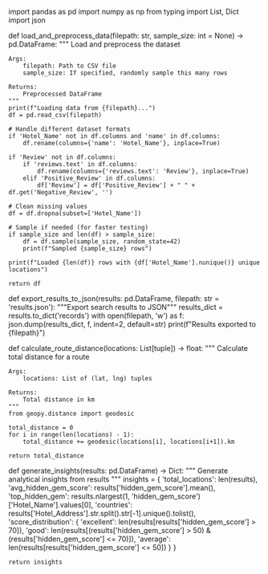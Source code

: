 import pandas as pd
import numpy as np
from typing import List, Dict
import json

def load_and_preprocess_data(filepath: str, sample_size: int = None) -> pd.DataFrame:
    """
    Load and preprocess the dataset
    
    Args:
        filepath: Path to CSV file
        sample_size: If specified, randomly sample this many rows
    
    Returns:
        Preprocessed DataFrame
    """
    print(f"Loading data from {filepath}...")
    df = pd.read_csv(filepath)
    
    # Handle different dataset formats
    if 'Hotel_Name' not in df.columns and 'name' in df.columns:
        df.rename(columns={'name': 'Hotel_Name'}, inplace=True)
    
    if 'Review' not in df.columns:
        if 'reviews.text' in df.columns:
            df.rename(columns={'reviews.text': 'Review'}, inplace=True)
        elif 'Positive_Review' in df.columns:
            df['Review'] = df['Positive_Review'] + " " + df.get('Negative_Review', '')
    
    # Clean missing values
    df = df.dropna(subset=['Hotel_Name'])
    
    # Sample if needed (for faster testing)
    if sample_size and len(df) > sample_size:
        df = df.sample(sample_size, random_state=42)
        print(f"Sampled {sample_size} rows")
    
    print(f"Loaded {len(df)} rows with {df['Hotel_Name'].nunique()} unique locations")
    
    return df

def export_results_to_json(results: pd.DataFrame, filepath: str = 'results.json'):
    """Export search results to JSON"""
    results_dict = results.to_dict('records')
    with open(filepath, 'w') as f:
        json.dump(results_dict, f, indent=2, default=str)
    print(f"Results exported to {filepath}")

def calculate_route_distance(locations: List[tuple]) -> float:
    """
    Calculate total distance for a route
    
    Args:
        locations: List of (lat, lng) tuples
    
    Returns:
        Total distance in km
    """
    from geopy.distance import geodesic
    
    total_distance = 0
    for i in range(len(locations) - 1):
        total_distance += geodesic(locations[i], locations[i+1]).km
    
    return total_distance

def generate_insights(results: pd.DataFrame) -> Dict:
    """
    Generate analytical insights from results
    """
    insights = {
        'total_locations': len(results),
        'avg_hidden_gem_score': results['hidden_gem_score'].mean(),
        'top_hidden_gem': results.nlargest(1, 'hidden_gem_score')['Hotel_Name'].values[0],
        'countries': results['Hotel_Address'].str.split().str[-1].unique().tolist(),
        'score_distribution': {
            'excellent': len(results[results['hidden_gem_score'] > 70]),
            'good': len(results[(results['hidden_gem_score'] > 50) & (results['hidden_gem_score'] <= 70)]),
            'average': len(results[results['hidden_gem_score'] <= 50])
        }
    }
    
    return insights
